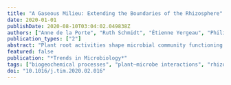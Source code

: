 ```yaml
---
title: "A Gaseous Milieu: Extending the Boundaries of the Rhizosphere"
date: 2020-01-01
publishDate: 2020-08-10T03:04:02.049838Z
authors: ["Anne de la Porte", "Ruth Schmidt", "Étienne Yergeau", "Philippe Constant"]
publication_types: ["2"]
abstract: "Plant root activities shape microbial community functioning in the soil, making the rhizosphere the epicenter of soil biogeochemical processes. With this opinion article, we argue to rethink the rhizosphere boundaries: as gases can diffuse several centimeters away from the roots into the soil, the portion of soil influenced by root activities is larger than the strictly root-adhering soil. Indeed, gases are key drivers of biogeochemical processes due to their roles as energy sources or communication molecules, which has the potential to modify microbial community structure and functioning. In order to get a more holistic perspective on this key environment, we advocate for interdisciplinarity in rhizosphere research by combining knowledge of soluble compounds with gas dynamics."
featured: false
publication: "*Trends in Microbiology*"
tags: ["biogeochemical processes", "plant–microbe interactions", "rhizosphere", "trace gases", "volatile organic compounds (VOCs)"]
doi: "10.1016/j.tim.2020.02.016"
---
```


